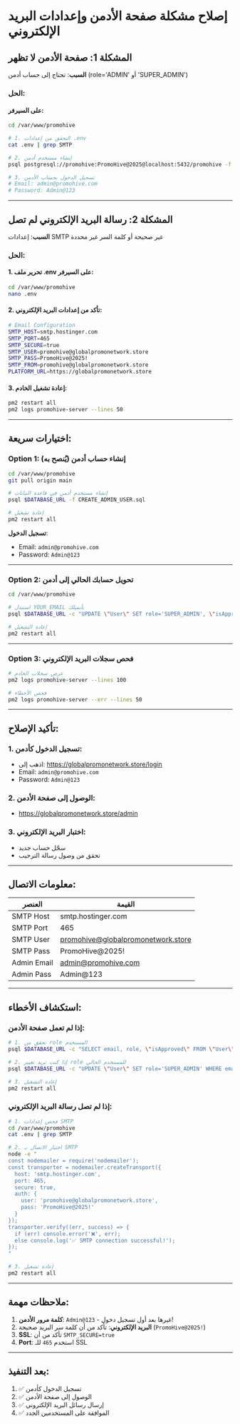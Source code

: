# إصلاح مشكلة صفحة الأدمن وإعدادات البريد الإلكتروني

## المشكلة 1: صفحة الأدمن لا تظهر

**السبب**: تحتاج إلى حساب أدمن (role='ADMIN' أو 'SUPER_ADMIN')

### الحل:

#### على السيرفر:

```bash
cd /var/www/promohive

# 1. التحقق من إعدادات .env
cat .env | grep SMTP

# 2. إنشاء مستخدم أدمن
psql postgresql://promohive:PromoHive@2025@localhost:5432/promohive -f CREATE_ADMIN_USER.sql

# 3. تسجيل الدخول بحساب الأدمن
# Email: admin@promohive.com
# Password: Admin@123
```

---

## المشكلة 2: رسالة البريد الإلكتروني لم تصل

**السبب**: إعدادات SMTP غير صحيحة أو كلمة السر غير محددة

### الحل:

#### 1. تحرير ملف .env على السيرفر:

```bash
cd /var/www/promohive
nano .env
```

#### 2. تأكد من إعدادات البريد الإلكتروني:

```bash
# Email Configuration
SMTP_HOST=smtp.hostinger.com
SMTP_PORT=465
SMTP_SECURE=true
SMTP_USER=promohive@globalpromonetwork.store
SMTP_PASS=PromoHive@2025!
SMTP_FROM=promohive@globalpromonetwork.store
PLATFORM_URL=https://globalpromonetwork.store
```

#### 3. إعادة تشغيل الخادم:

```bash
pm2 restart all
pm2 logs promohive-server --lines 50
```

---

## اختيارات سريعة:

### Option 1: إنشاء حساب أدمن (يُنصح به)

```bash
cd /var/www/promohive
git pull origin main

# إنشاء مستخدم أدمن في قاعدة البيانات
psql $DATABASE_URL -f CREATE_ADMIN_USER.sql

# إعادة تشغيل
pm2 restart all
```

**تسجيل الدخول**:
- Email: `admin@promohive.com`
- Password: `Admin@123`

---

### Option 2: تحويل حسابك الحالي إلى أدمن

```bash
cd /var/www/promohive

# استبدل YOUR_EMAIL بأيميلك
psql $DATABASE_URL -c "UPDATE \"User\" SET role='SUPER_ADMIN', \"isApproved\"=true WHERE email='YOUR_EMAIL';"

# إعادة التشغيل
pm2 restart all
```

---

### Option 3: فحص سجلات البريد الإلكتروني

```bash
# عرض سجلات الخادم
pm2 logs promohive-server --lines 100

# فحص الأخطاء
pm2 logs promohive-server --err --lines 50
```

---

## تأكيد الإصلاح:

### 1. تسجيل الدخول كأدمن:
- اذهب إلى: https://globalpromonetwork.store/login
- Email: `admin@promohive.com`
- Password: `Admin@123`

### 2. الوصول إلى صفحة الأدمن:
- https://globalpromonetwork.store/admin

### 3. اختبار البريد الإلكتروني:
- سجّل حساب جديد
- تحقق من وصول رسالة الترحيب

---

## معلومات الاتصال:

| العنصر | القيمة |
|--------|--------|
| SMTP Host | smtp.hostinger.com |
| SMTP Port | 465 |
| SMTP User | promohive@globalpromonetwork.store |
| SMTP Pass | PromoHive@2025! |
| Admin Email | admin@promohive.com |
| Admin Pass | Admin@123 |

---

## استكشاف الأخطاء:

### إذا لم تعمل صفحة الأدمن:

```bash
# 1. تحقق من role المستخدم
psql $DATABASE_URL -c "SELECT email, role, \"isApproved\" FROM \"User\";"

# 2. إذا كنت تريد تغيير role للمستخدم الحالي
psql $DATABASE_URL -c "UPDATE \"User\" SET role='SUPER_ADMIN' WHERE email='your-email@example.com';"

# 3. إعادة التشغيل
pm2 restart all
```

### إذا لم تصل رسالة البريد الإلكتروني:

```bash
# 1. فحص إعدادات SMTP
cd /var/www/promohive
cat .env | grep SMTP

# 2. اختبار الاتصال بـ SMTP
node -e "
const nodemailer = require('nodemailer');
const transporter = nodemailer.createTransport({
  host: 'smtp.hostinger.com',
  port: 465,
  secure: true,
  auth: {
    user: 'promohive@globalpromonetwork.store',
    pass: 'PromoHive@2025!'
  }
});
transporter.verify((err, success) => {
  if (err) console.error('❌', err);
  else console.log('✅ SMTP connection successful!');
});
"

# 3. إعادة تشغيل
pm2 restart all
```

---

## ملاحظات مهمة:

1. **كلمة مرور الأدمن**: `Admin@123` - غيرها بعد أول تسجيل دخول!
2. **البريد الإلكتروني**: تأكد من أن كلمة سر البريد صحيحة (`PromoHive@2025!`)
3. **SSL**: تأكد من أن `SMTP_SECURE=true`
4. **Port**: استخدم `465` للـ SSL

---

## بعد التنفيذ:

1. ✅ تسجيل الدخول كأدمن
2. ✅ الوصول إلى صفحة الأدمن
3. ✅ إرسال رسائل البريد الإلكتروني
4. ✅ الموافقة على المستخدمين الجدد

